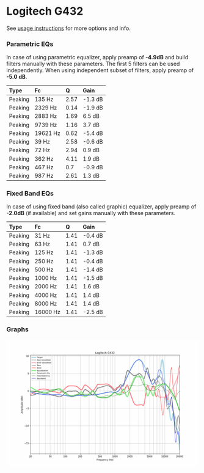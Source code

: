 # Logitech G432
See [usage instructions](https://github.com/jaakkopasanen/AutoEq#usage) for more options and info.

### Parametric EQs
In case of using parametric equalizer, apply preamp of **-4.9dB** and build filters manually
with these parameters. The first 5 filters can be used independently.
When using independent subset of filters, apply preamp of **-5.0 dB**.

| Type    | Fc       |    Q | Gain    |
|:--------|:---------|:-----|:--------|
| Peaking | 135 Hz   | 2.57 | -1.3 dB |
| Peaking | 2329 Hz  | 0.14 | -1.9 dB |
| Peaking | 2883 Hz  | 1.69 | 6.5 dB  |
| Peaking | 9739 Hz  | 1.16 | 3.7 dB  |
| Peaking | 19621 Hz | 0.62 | -5.4 dB |
| Peaking | 39 Hz    | 2.58 | -0.6 dB |
| Peaking | 72 Hz    | 2.94 | 0.9 dB  |
| Peaking | 362 Hz   | 4.11 | 1.9 dB  |
| Peaking | 467 Hz   | 0.7  | -0.9 dB |
| Peaking | 987 Hz   | 2.61 | 1.3 dB  |

### Fixed Band EQs
In case of using fixed band (also called graphic) equalizer, apply preamp of **-2.0dB**
(if available) and set gains manually with these parameters.

| Type    | Fc       |    Q | Gain    |
|:--------|:---------|:-----|:--------|
| Peaking | 31 Hz    | 1.41 | -0.4 dB |
| Peaking | 63 Hz    | 1.41 | 0.7 dB  |
| Peaking | 125 Hz   | 1.41 | -1.3 dB |
| Peaking | 250 Hz   | 1.41 | -0.4 dB |
| Peaking | 500 Hz   | 1.41 | -1.4 dB |
| Peaking | 1000 Hz  | 1.41 | -1.5 dB |
| Peaking | 2000 Hz  | 1.41 | 1.6 dB  |
| Peaking | 4000 Hz  | 1.41 | 1.4 dB  |
| Peaking | 8000 Hz  | 1.41 | 1.4 dB  |
| Peaking | 16000 Hz | 1.41 | -2.5 dB |

### Graphs
![](./Logitech%20G432.png)